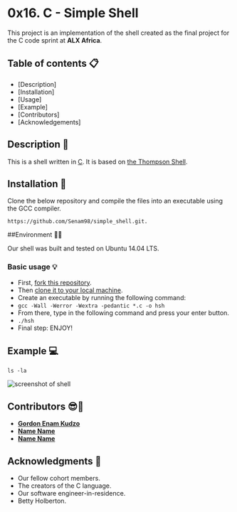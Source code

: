 # 0x16. C - Simple Shell

This project is an implementation of the shell created as the final project for the C code sprint at **ALX Africa**.


## Table of contents :clipboard:

 - [Description]
 - [Installation]
 - [Usage]
 - [Example]
 - [Contributors]
 - [Acknowledgements]

## Description :e-mail:
This is a shell written in [C](https://en.wikipedia.org/wiki/C_(programming_language)).
It is based on [the Thompson Shell](https://en.wikipedia.org/wiki/Thompson_shell).


## Installation :wrench:
Clone the below repository and compile the files into an executable using the GCC compiler.
```
https://github.com/Senam98/simple_shell.git.
```

##Environment :evergreen_tree::evergreen_tree:

Our shell was built and tested on  Ubuntu 14.04 LTS.


### Basic usage :bulb:
- First, [fork this repository](https://docs.github.com/en/github/getting-started-with-github/fork-a-repo).
- Then [clone it to your local machine](https://docs.github.com/en/github/creating-cloning-and-archiving-repositories/cloning-a-repository).
- Create an executable by running the following command:
- `gcc -Wall -Werror -Wextra -pedantic *.c -o hsh`
- From there, type in the following command and press your enter button.
- `./hsh`
- Final step: ENJOY!


## Example :computer:
```
ls -la
```
![screenshot of shell](https://user-images.githubusercontent.com/30075600/114757753-e50c2180-9d64-11eb-95ea-fb9bba776c8c.png)


## Contributors :sunglasses::muscle:
* [**Gordon Enam Kudzo**](https://github.com/senam98)
* [**Name Name**](https://github.com/)
* [**Name Name**](https://github.com/)


## Acknowledgments :pray:
- Our fellow cohort members.
- The creators of the C language.
- Our software engineer-in-residence.
- Betty Holberton.
